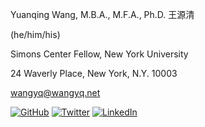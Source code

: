 Yuanqing Wang, M.B.A., M.F.A., Ph.D. 王源清

(he/him/his)

Simons Center Fellow, New York University

24 Waverly Place, New York, N.Y. 10003

[wangyq@wangyq.net](mailto:wangyq@wangyq.net)



[![GitHub](https://img.shields.io/badge/yuanqing-wang-%23121011.svg?style=for-the-badge&logo=github&logoColor=white)](https://github.com/yuanqing-wang/)
[![Twitter](https://img.shields.io/badge/YuanqingWang-%231DA1F2.svg?style=for-the-badge&logo=Twitter&logoColor=white)](https://twitter.com/yuanqingwang)
[![LinkedIn](https://img.shields.io/badge/YuanqingWang-%230077B5.svg?style=for-the-badge&logo=linkedin&logoColor=white)](https://www.linkedin.com/in/yuanqing-wang/)
